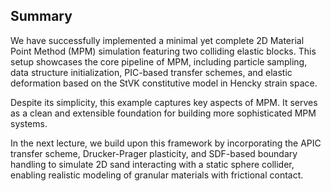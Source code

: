 ## Summary

We have successfully implemented a minimal yet complete 2D Material Point Method (MPM) simulation featuring two colliding elastic blocks. This setup showcases the core pipeline of MPM, including particle sampling, data structure initialization, PIC-based transfer schemes, and elastic deformation based on the StVK constitutive model in Hencky strain space.

Despite its simplicity, this example captures key aspects of MPM. It serves as a clean and extensible foundation for building more sophisticated MPM systems.

In the next lecture, we build upon this framework by incorporating the APIC transfer scheme, Drucker-Prager plasticity, and SDF-based boundary handling to simulate 2D sand interacting with a static sphere collider, enabling realistic modeling of granular materials with frictional contact.